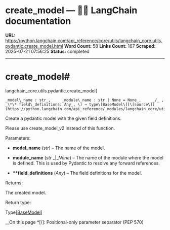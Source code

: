 # create_model — 🦜🔗 LangChain  documentation

**URL:** https://python.langchain.com/api_reference/core/utils/langchain_core.utils.pydantic.create_model.html
**Word Count:** 58
**Links Count:** 167
**Scraped:** 2025-07-21 07:56:25
**Status:** completed

---

# create\_model\#

langchain\_core.utils.pydantic.create\_model\(

    _model\_name : str_,     _module\_name : str | None = None_,     _/_ ,     _\*\* field\_definitions: Any_, \) → type\[BaseModel\][\[source\]](https://python.langchain.com/api_reference/_modules/langchain_core/utils/pydantic.html#create_model)\#     

Create a pydantic model with the given field definitions.

Please use create\_model\_v2 instead of this function.

Parameters:     

  * **model\_name** \(_str_\) – The name of the model.

  * **module\_name** \(_str_ _|__None_\) – The name of the module where the model is defined. This is used by Pydantic to resolve any forward references.

  * **\*\*field\_definitions** \(_Any_\) – The field definitions for the model.

Returns:     

The created model.

Return type:     

Type\[[BaseModel](https://python.langchain.com/api_reference/experimental/video_captioning/langchain_experimental.video_captioning.models.BaseModel.html#langchain_experimental.video_captioning.models.BaseModel "langchain_experimental.video_captioning.models.BaseModel")\]

__On this page   *[/]: Positional-only parameter separator (PEP 570)